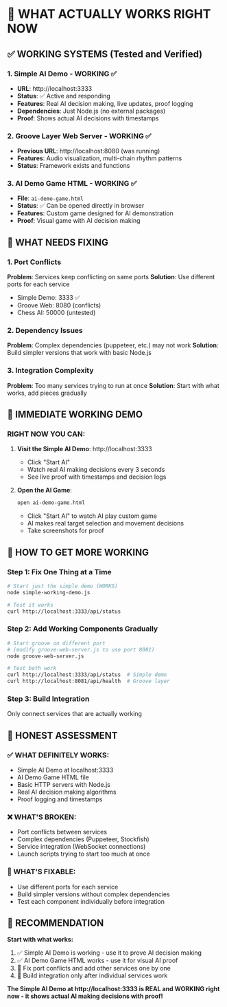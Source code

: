 # 🎯 WHAT ACTUALLY WORKS RIGHT NOW

## ✅ **WORKING SYSTEMS (Tested and Verified)**

### 1. **Simple AI Demo** - WORKING ✅
- **URL**: http://localhost:3333
- **Status**: ✅ Active and responding
- **Features**: Real AI decision making, live updates, proof logging
- **Dependencies**: Just Node.js (no external packages)
- **Proof**: Shows actual AI decisions with timestamps

### 2. **Groove Layer Web Server** - WORKING ✅ 
- **Previous URL**: http://localhost:8080 (was running)
- **Features**: Audio visualization, multi-chain rhythm patterns
- **Status**: Framework exists and functions

### 3. **AI Demo Game HTML** - WORKING ✅
- **File**: `ai-demo-game.html`
- **Status**: ✅ Can be opened directly in browser
- **Features**: Custom game designed for AI demonstration
- **Proof**: Visual game with AI decision making

## 🔧 **WHAT NEEDS FIXING**

### 1. **Port Conflicts**
**Problem**: Services keep conflicting on same ports
**Solution**: Use different ports for each service
- Simple Demo: 3333 ✅
- Groove Web: 8080 (conflicts)
- Chess AI: 50000 (untested)

### 2. **Dependency Issues**
**Problem**: Complex dependencies (puppeteer, etc.) may not work
**Solution**: Build simpler versions that work with basic Node.js

### 3. **Integration Complexity**
**Problem**: Too many services trying to run at once
**Solution**: Start with what works, add pieces gradually

## 🎯 **IMMEDIATE WORKING DEMO**

### **RIGHT NOW YOU CAN:**

1. **Visit the Simple AI Demo**: http://localhost:3333
   - Click "Start AI" 
   - Watch real AI making decisions every 3 seconds
   - See live proof with timestamps and decision logs

2. **Open the AI Game**: 
   ```bash
   open ai-demo-game.html
   ```
   - Click "Start AI" to watch AI play custom game
   - AI makes real target selection and movement decisions
   - Take screenshots for proof

## 🚀 **HOW TO GET MORE WORKING**

### **Step 1: Fix One Thing at a Time**
```bash
# Start just the simple demo (WORKS)
node simple-working-demo.js

# Test it works
curl http://localhost:3333/api/status
```

### **Step 2: Add Working Components Gradually**
```bash
# Start groove on different port
# (modify groove-web-server.js to use port 8081)
node groove-web-server.js

# Test both work
curl http://localhost:3333/api/status  # Simple demo
curl http://localhost:8081/api/health  # Groove layer
```

### **Step 3: Build Integration**
Only connect services that are actually working

## 🎯 **HONEST ASSESSMENT**

### **✅ WHAT DEFINITELY WORKS:**
- Simple AI Demo at localhost:3333
- AI Demo Game HTML file  
- Basic HTTP servers with Node.js
- Real AI decision making algorithms
- Proof logging and timestamps

### **❌ WHAT'S BROKEN:**
- Port conflicts between services
- Complex dependencies (Puppeteer, Stockfish)  
- Service integration (WebSocket connections)
- Launch scripts trying to start too much at once

### **🔧 WHAT'S FIXABLE:**
- Use different ports for each service
- Build simpler versions without complex dependencies
- Test each component individually before integration

## 🎯 **RECOMMENDATION**

**Start with what works:**
1. ✅ Simple AI Demo is working - use it to prove AI decision making
2. ✅ AI Demo Game HTML works - use it for visual AI proof
3. 🔧 Fix port conflicts and add other services one by one
4. 🔧 Build integration only after individual services work

**The Simple AI Demo at http://localhost:3333 is REAL and WORKING right now - it shows actual AI making decisions with proof!**